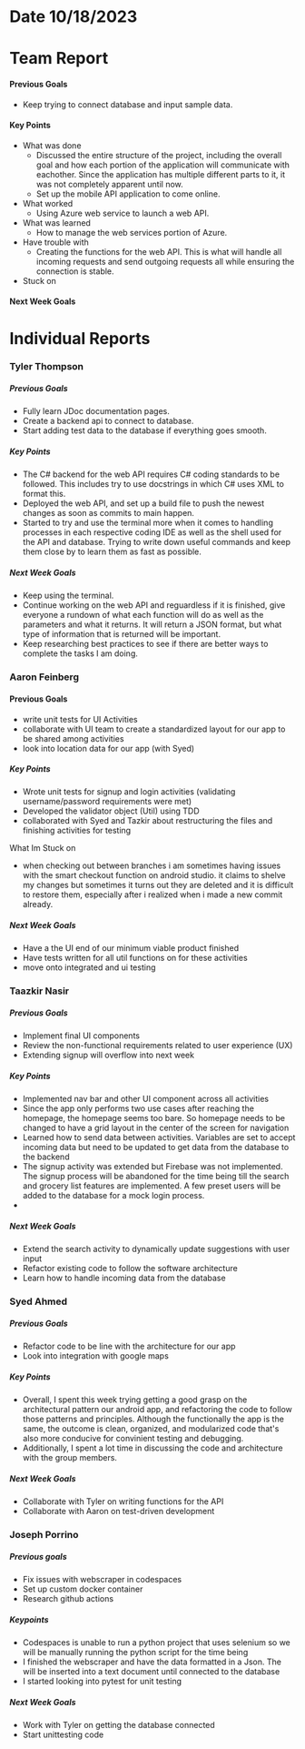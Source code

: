 # Date 10/18/2023
# Team Report

#### Previous Goals
- Keep trying to connect database and input sample data.
#### Key Points
- What was done
  - Discussed the entire structure of the project, including the overall goal and how each portion of the application will communicate with eachother. Since the application has multiple different parts to it, it was not completely apparent until now.
  - Set up the mobile API application to come online.   
- What worked
  - Using Azure web service to launch a web API.
- What was learned
  - How to manage the web services portion of Azure.
- Have trouble with
  - Creating the functions for the web API. This is what will handle all incoming requests and send outgoing requests all while ensuring the connection is stable.
- Stuck on
#### Next Week Goals

# Individual Reports

### Tyler Thompson
##### Previous Goals
- Fully learn JDoc documentation pages.
- Create a backend api to connect to database.
- Start adding test data to the database if everything goes smooth.
##### Key Points
- The C# backend for the web API requires C# coding standards to be followed. This includes try to use docstrings in which C# uses XML to format this.
- Deployed the web API, and set up a build file to push the newest changes as soon as commits to main happen.
- Started to try and use the terminal more when it comes to handling processes in each respective coding IDE as well as the shell used for the API and database. Trying to write down useful commands and keep them close by to learn them as fast as possible.
##### Next Week Goals
- Keep using the terminal.
- Continue working on the web API and reguardless if it is finished, give everyone a rundown of what each function will do as well as the parameters and what it returns. It will return a JSON format, but what type of information that is returned will be important.
- Keep researching best practices to see if there are better ways to complete the tasks I am doing.
  
### Aaron Feinberg
#### Previous Goals
- write unit tests for UI Activities 
- collaborate with UI team to create a standardized layout for our app to be shared among activities 
- look into location data for our app (with Syed) 

##### Key Points
- Wrote unit tests for signup and login activities (validating username/password requirements were met)
- Developed the validator object (Util) using TDD
- collaborated with Syed and Tazkir about restructuring the files and finishing activities for testing

What Im Stuck on
- when checking out between branches i am sometimes having issues with the smart checkout function on android studio. 
it claims to shelve my changes but sometimes it turns out they are deleted and it is difficult to restore them, 
especially after i realized when i made a new commit already. 

##### Next Week Goals
- Have a the UI end of our minimum viable product finished 
- Have tests written for all util functions on for these activities 
- move onto integrated and ui testing 

### Taazkir Nasir
##### Previous Goals
- Implement final UI components 
- Review the non-functional requirements related to user experience (UX)
- Extending signup will overflow into next week  

##### Key Points
- Implemented nav bar and other UI component across all activities
- Since the app only performs two use cases after reaching the homepage, the homepage seems too bare. So homepage needs to be changed to have a grid layout in the center of the screen for navigation 
- Learned how to send data between activities. Variables are set to accept incoming data but need to be updated to get data from the database to the backend 
- The signup activity was extended but Firebase was not implemented. The signup process will be abandoned for the time being till the search and grocery list features are implemented. A few preset users will be added to the database for a mock login process.
- 
##### Next Week Goals
- Extend the search activity to dynamically update suggestions with user input
- Refactor existing code to follow the software architecture 
- Learn how to handle incoming data from the database  

### Syed Ahmed
##### Previous Goals
- Refactor code to be line with the architecture for our app
- Look into integration with google maps

##### Key Points
- Overall, I spent this week trying getting a good grasp on the architectural pattern our android app, and refactoring the code to follow those patterns and principles. Although the functionally the app is the same, the outcome is clean, organized, and modularized code that's also more conducive for convinient testing and debugging.
- Additionally, I spent a lot time in discussing the code and architecture with the group members.

##### Next Week Goals
- Collaborate with Tyler on writing functions for the API
- Collaborate with Aaron on test-driven development

### Joseph Porrino
##### Previous goals
- Fix issues with webscraper in codespaces
- Set up custom docker container
- Research github actions

##### Keypoints
- Codespaces is unable to run a python project that uses selenium so we will be manually running the python script for the time being
- I finished the webscraper and have the data formatted in a Json. The will be inserted into a text document until connected to the database
- I started looking into pytest for unit testing

##### Next Week Goals
- Work with Tyler on getting the database connected
- Start unittesting code
